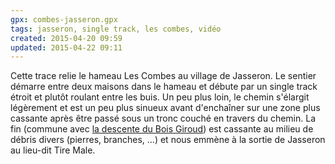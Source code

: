 ```yaml
---
gpx: combes-jasseron.gpx
tags: jasseron, single track, les combes, vidéo
created: 2015-04-20 09:59
updated: 2015-04-22 09:11
---
```


Cette trace relie le hameau Les Combes au village de Jasseron. Le sentier
démarre entre deux maisons dans le hameau et débute par un single track étroit
et plutôt roulant entre les buis. Un peu plus loin, le chemin s'élargit
légèrement et est un peu plus sinueux avant d'enchaîner sur une zone plus
cassante après être passé sous un tronc couché en travers du chemin. La fin
(commune avec [la descente du Bois
Giroud](/single-tracks/descente-du-bois-giroud/)) est
cassante au milieu de débris divers (pierres, branches, ...) et nous emmène à la
sortie de Jasseron au lieu-dit Tire Male.
